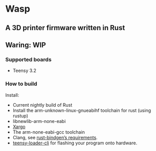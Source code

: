 # Wasp
## A 3D printer firmware written in Rust

## Waring: WIP

### Supported boards
 - Teensy 3.2

### How to build
Install:
 - Current nightly build of Rust
 - Install the arm-unknown-linux-gnueabihf toolchain for rust (using rustup)
 - libnewlib-arm-none-eabi
 - [Xargo](https://github.com/japaric/xargo)
 - The arm-none-eabi-gcc toolchain
 - Clang, see [rust-bindgen’s requirements](https://github.com/servo/rust-bindgen#requirements).
 - [teensy-loader-cli](https://www.pjrc.com/teensy/loader_cli.html) for flashing your program onto hardware.